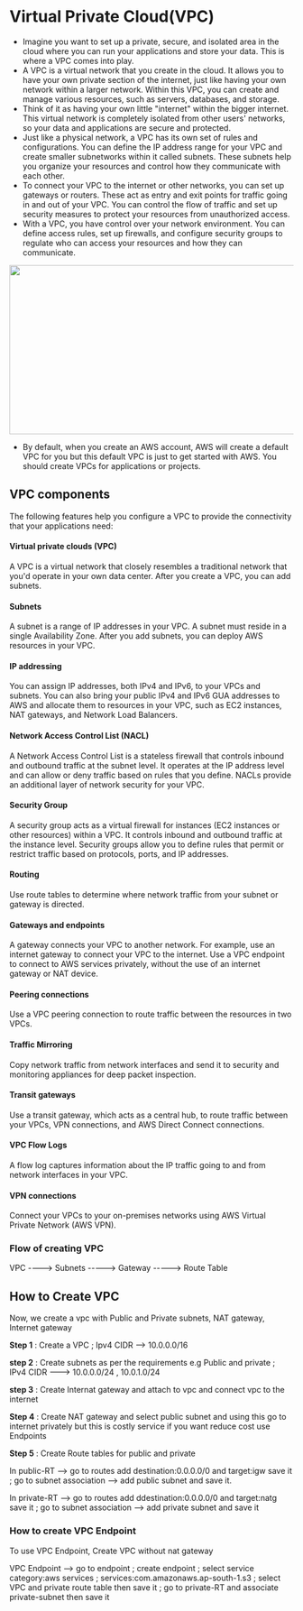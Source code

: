 # Virtual Private Cloud(VPC)

- Imagine you want to set up a private, secure, and isolated area in the cloud where you can run your applications and store your data. This is where a VPC comes into play.
- A VPC is a virtual network that you create in the cloud. It allows you to have your own private section of the internet, just like having your own network within a larger
  network. Within this VPC, you can create and manage various resources, such as servers, databases, and storage.
- Think of it as having your own little "internet" within the bigger internet. This virtual network is completely isolated from other users' networks, so your data and
  applications are secure and protected.
- Just like a physical network, a VPC has its own set of rules and configurations. You can define the IP address range for your VPC and create smaller subnetworks within it
  called subnets. These subnets help you organize your resources and control how they communicate with each other.
- To connect your VPC to the internet or other networks, you can set up gateways or routers. These act as entry and exit points for traffic going in and out of your VPC. You
  can control the flow of traffic and set up security measures to protect your resources from unauthorized access.
- With a VPC, you have control over your network environment. You can define access rules, set up firewalls, and configure security groups to regulate who can access your
  resources and how they can communicate.

 <img src="https://github.com/iam-veeramalla/aws-devops-zero-to-hero/assets/43399466/12cc10b6-724c-42c9-b07b-d8a7ce124e24" width="600" height="300">

- By default, when you create an AWS account, AWS will create a default VPC for you but this default VPC is just to get started with AWS. You should create VPCs for
  applications or projects. 

## VPC components 

The following features help you configure a VPC to provide the connectivity that your applications need:

#### Virtual private clouds (VPC)

A VPC is a virtual network that closely resembles a traditional network that you'd operate in your own data center. After you create a VPC, you can add subnets.

#### Subnets

A subnet is a range of IP addresses in your VPC. A subnet must reside in a single Availability Zone. After you add subnets, you can deploy AWS resources in your VPC.

#### IP addressing

You can assign IP addresses, both IPv4 and IPv6, to your VPCs and subnets. You can also bring your public IPv4 and IPv6 GUA addresses to AWS and allocate them to resources in your VPC, such as EC2 instances, NAT gateways, and Network Load Balancers.

#### Network Access Control List (NACL)

A Network Access Control List is a stateless firewall that controls inbound and outbound traffic at the subnet level. It operates at the IP address level and can allow or deny traffic based on rules that you define. NACLs provide an additional layer of network security for your VPC.
   
#### Security Group

A security group acts as a virtual firewall for instances (EC2 instances or other resources) within a VPC. It controls inbound and outbound traffic at the instance level. Security groups allow you to define rules that permit or restrict traffic based on protocols, ports, and IP addresses.  

#### Routing

Use route tables to determine where network traffic from your subnet or gateway is directed.

#### Gateways and endpoints

A gateway connects your VPC to another network. For example, use an internet gateway to connect your VPC to the internet. Use a VPC endpoint to connect to AWS services privately, without the use of an internet gateway or NAT device.

#### Peering connections

Use a VPC peering connection to route traffic between the resources in two VPCs.

#### Traffic Mirroring

Copy network traffic from network interfaces and send it to security and monitoring appliances for deep packet inspection.

#### Transit gateways

Use a transit gateway, which acts as a central hub, to route traffic between your VPCs, VPN connections, and AWS Direct Connect connections.

#### VPC Flow Logs

A flow log captures information about the IP traffic going to and from network interfaces in your VPC.

#### VPN connections

Connect your VPCs to your on-premises networks using AWS Virtual Private Network (AWS VPN).

### Flow of creating VPC

VPC ----> Subnets -----> Gateway -----> Route Table

## How to Create VPC
Now, we create a vpc with Public and Private subnets, NAT gateway, Internet gateway

**Step 1** : Create a VPC ; Ipv4 CIDR --> 10.0.0.0/16

**step 2** : Create subnets as per the requirements e.g Public and private ; IPv4 CIDR ---> 10.0.0.0/24 , 10.0.1.0/24

**step 3** : Create Internat gateway and attach to vpc and connect vpc to the internet

**Step 4** : Create NAT gateway and select public subnet and using this go to internet privately but this is costly service if you want reduce cost use Endpoints

**Step 5** : Create Route tables for public and private

In public-RT --> go to routes add destination:0.0.0.0/0 and target:igw save it ; go to subnet association --> add public subnet and save it.

In private-RT --> go to routes add ddestination:0.0.0.0/0 and target:natg save  it ; go to subnet association --> add private subnet and save it


### How to create VPC Endpoint
To use VPC Endpoint, Create VPC without nat gateway

VPC Endpoint --> go to endpoint ; create endpoint ; select service category:aws services ; services:com.amazonaws.ap-south-1.s3 ; select VPC and private route table then save it ; go to private-RT and associate private-subnet then save it
